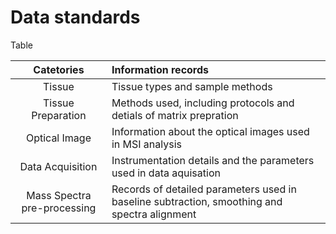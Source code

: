 # Data standards

Table 

| Catetories | Information records |
|:---:| :--- |
| Tissue | Tissue types and sample methods |
| Tissue Preparation | Methods used, including protocols and detials of matrix prepration |
| Optical Image | Information about the optical images used in MSI analysis |
| Data Acquisition | Instrumentation details and the parameters used in data aquisation |
| Mass Spectra pre-processing | Records of detailed parameters used in baseline subtraction, smoothing and spectra alignment